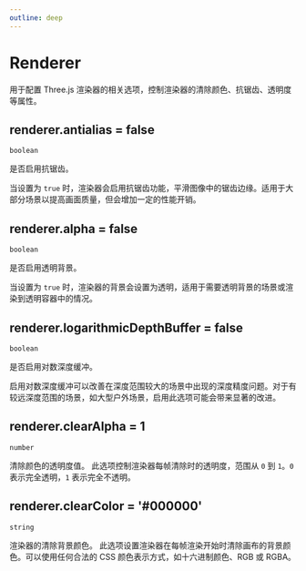 ```yaml
---
outline: deep
---
```


# Renderer

用于配置 Three.js 渲染器的相关选项，控制渲染器的清除颜色、抗锯齿、透明度等属性。

## renderer.antialias = false

`boolean`

是否启用抗锯齿。

当设置为 `true` 时，渲染器会启用抗锯齿功能，平滑图像中的锯齿边缘。适用于大部分场景以提高画面质量，但会增加一定的性能开销。

## renderer.alpha = false

`boolean`

是否启用透明背景。

当设置为 `true` 时，渲染器的背景会设置为透明，适用于需要透明背景的场景或渲染到透明容器中的情况。

## renderer.logarithmicDepthBuffer = false

`boolean`

是否启用对数深度缓冲。


启用对数深度缓冲可以改善在深度范围较大的场景中出现的深度精度问题。对于有较远深度范围的场景，如大型户外场景，启用此选项可能会带来显著的改进。

## renderer.clearAlpha = 1
`number`

清除颜色的透明度值。
此选项控制渲染器每帧清除时的透明度，范围从 `0` 到 `1`。`0` 表示完全透明，`1` 表示完全不透明。

## renderer.clearColor = '#000000'
`string`

渲染器的清除背景颜色。
此选项设置渲染器在每帧渲染开始时清除画布的背景颜色。可以使用任何合法的 CSS 颜色表示方式，如十六进制颜色、RGB 或 RGBA。

